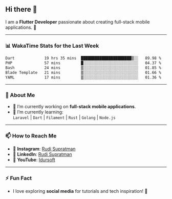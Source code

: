 ## Hi there 👋

I am a **Flutter Developer** passionate about creating full-stack mobile applications. 🚀

---

### 📊 WakaTime Stats for the Last Week
<!--START_SECTION:waka-->

```txt
Dart             19 hrs 35 mins  ██████████████████████▒░░   89.98 %
PHP              57 mins         █░░░░░░░░░░░░░░░░░░░░░░░░   04.37 %
Bash             24 mins         ▒░░░░░░░░░░░░░░░░░░░░░░░░   01.85 %
Blade Template   21 mins         ▒░░░░░░░░░░░░░░░░░░░░░░░░   01.66 %
YAML             17 mins         ▒░░░░░░░░░░░░░░░░░░░░░░░░   01.36 %
```

<!--END_SECTION:waka-->

---

### 🌱 About Me
- 🔭 I’m currently working on **full-stack mobile applications**.
- 🌱 I’m currently learning:  
  `Laravel` | `Dart` | `Filament` | `Rust` | `Golang` | `Node.js`

---

### 📫 How to Reach Me
- 💬 **Instagram**: [Rudi Supratman](https://www.instagram.com/rudisupratman97)  
- 💼 **LinkedIn**: [Rudi Supratman](https://www.linkedin.com/in/rudi-supratman-324233281)  
- 🎥 **YouTube**: [Idursoft](https://www.youtube.com/@adde5863)

---

### ⚡ Fun Fact
- I love exploring **social media** for tutorials and tech inspiration! 🎥
